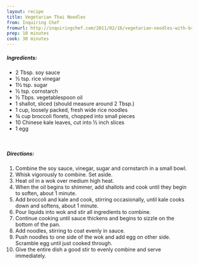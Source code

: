 ```yaml
---
layout: recipe
title: Vegetarian Thai Noodles
from: Inquiring Chef
fromurl: http://inquiringchef.com/2011/02/16/vegetarian-noodles-with-broccoli-and-kale/
prep: 10 minutes
cook: 30 minutes
---
```


##### Ingredients:

* 2 Tbsp. soy sauce
* ½ tsp. rice vinegar
* 1½ tsp. sugar
* ½ tsp. cornstarch
* ½ Tbps. vegetablespoon oil
* 1 shallot, sliced (should measure around 2 Tbsp.)
* 1 cup, loosely packed, fresh wide rice noodles
* ¾ cup broccoli florets, chopped into small pieces
* 10 Chinese kale leaves, cut into ½ inch slices
* 1 egg

<br>

##### Directions:

1. Combine the soy sauce, vinegar, sugar and cornstarch in a small bowl. 
2. Whisk vigorously to combine. Set aside.
3. Heat oil in a wok over medium high heat. 
4. When the oil begins to shimmer, add shallots and cook until they begin to soften, about 1 minute. 
5. Add broccoli and kale and cook, stirring occasionally, until kale cooks down and softens, about 1 minute. 
6. Pour liquids into wok and stir all ingredients to combine. 
7. Continue cooking until sauce thickens and begins to sizzle on the bottom of the pan. 
8. Add noodles, stirring to coat evenly in sauce. 
10. Push noodles to one side of the wok and add egg on other side. Scramble egg until just cooked through. 
11. Give the entire dish a good stir to evenly combine and serve immediately.
